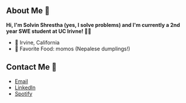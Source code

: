 ## About Me 👋
**Hi, I'm Solvin Shrestha (yes, I solve problems) and I'm currently a 2nd year SWE student at UC Irivne! 🐜🍴**

- 📍 Irvine, California
- 🥟 Favorite Food: momos (Nepalese dumplings!)

## Contact Me 📱
- [Email](solvins@uci.edu)
- [LinkedIn](https://www.linkedin.com/in/ssolvin/)
- [Spotify](https://open.spotify.com/user/q8a6e672pdb24kyftxn2lo9qn)

<!--
**ssolvin/ssolvin** is a ✨ _special_ ✨ repository because its `README.md` (this file) appears on your GitHub profile.

Here are some ideas to get you started:

- 🔭 I’m currently working on ...
- 🌱 I’m currently learning ...
- 👯 I’m looking to collaborate on ...
- 🤔 I’m looking for help with ...
- 💬 Ask me about ...
- 📫 How to reach me: ...
- 😄 Pronouns: ...
- ⚡ Fun fact: ...
-->
